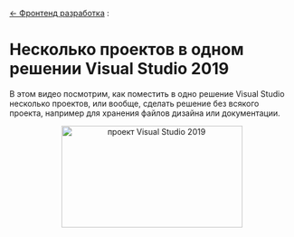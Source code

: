 ﻿[← Фронтенд разработка](/README.md)  :

# Несколько проектов в одном решении Visual Studio 2019

В этом видео посмотрим, как поместить в одно решение Visual Studio несколько проектов, или вообще, сделать решение без всякого проекта, например для хранения файлов дизайна или документации.

<p align="center">
   <a  href="https://youtu.be/VIN-lN0X1ys" target="_blank" title="видео: Несколько проектов в одном решении Visual Studio 2019" >
       <img src="https://img.youtube.com/vi/VIN-lN0X1ys/mqdefault.jpg" width="320" height="180" alt="проект Visual Studio 2019">
   </a>
</p>

